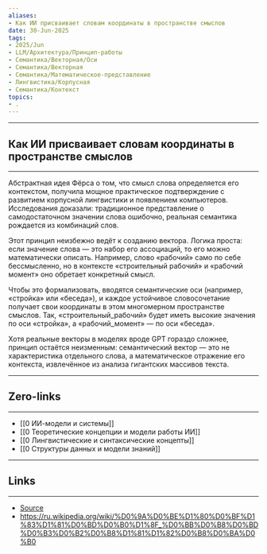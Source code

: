 ```yaml
---
aliases: 
- Как ИИ присваивает словам координаты в пространстве смыслов 
date: 30-Jun-2025
tags:
- 2025/Jun
- LLM/Архитектура/Принцип-работы
- Семантика/Векторная/Оси
- Семантика/Векторная
- Семантика/Математическое-представление
- Лингвистика/Корпусная
- Семантика/Контекст
topics:
- .
---
```

-----
##  Как ИИ присваивает словам координаты в пространстве смыслов 
-----
Абстрактная идея Фёрса о том, что смысл слова определяется его контекстом, получила мощное практическое подтверждение с развитием корпусной лингвистики и появлением компьютеров. Исследования доказали: традиционное представление о самодостаточном значении слова ошибочно, реальная семантика рождается из комбинаций слов.

Этот принцип неизбежно ведёт к созданию вектора. Логика проста: если значение слова — это набор его ассоциаций, то его можно математически описать. Например, слово «рабочий» само по себе бессмысленно, но в контексте «строительный рабочий» и «рабочий момент» оно обретает конкретный смысл.

Чтобы это формализовать, вводятся семантические оси (например, «стройка» или «беседа»), и каждое устойчивое словосочетание получает свои координаты в этом многомерном пространстве смыслов. Так, «строительный_рабочий» будет иметь высокие значения по оси «стройка», а «рабочий_момент» — по оси «беседа».

Хотя реальные векторы в моделях вроде GPT гораздо сложнее, принцип остаётся неизменным: семантический вектор — это не характеристика отдельного слова, а математическое отражение его контекста, извлечённое из анализа гигантских массивов текста.

---
## Zero-links
---
- [[0 ИИ-модели и системы]]
- [[0 Теоретические концепции и модели работы ИИ]]
- [[0 Лингвистические и синтаксические концепты]]
- [[0 Структуры данных и модели знаний]]

---
## Links
---
- [Source](https://t.me/turboproject/1763)
- https://ru.wikipedia.org/wiki/%D0%9A%D0%BE%D1%80%D0%BF%D1%83%D1%81%D0%BD%D0%B0%D1%8F_%D0%BB%D0%B8%D0%BD%D0%B3%D0%B2%D0%B8%D1%81%D1%82%D0%B8%D0%BA%D0%B0